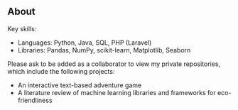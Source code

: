 ## About


Key skills:

* Languages: Python, Java, SQL, PHP (Laravel)
* Libraries: Pandas, NumPy, scikit-learn, Matplotlib, Seaborn

Please ask to be added as a collaborator to view my private repositories, which include the following projects:
* An interactive text-based adventure game
* A literature review of machine learning libraries and frameworks for eco-friendliness
